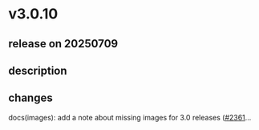# v3.0.10

## release on 20250709

## description

## changes

docs(images): add a note about missing images for 3.0 releases (<a class="issue-link js-issue-link" data-error-text="Failed to load title" data-id="498391702" data-permission-text="Title is private" data-url="https://github.com/argoproj/argo-cd/issues/2361" data-hovercard-type="issue" data-hovercard-url="/argoproj/argo-cd/issues/2361/hovercard" href="https://github.com/argoproj/argo-cd/issues/2361">#2361</a>…


